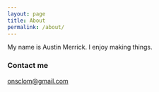 ```yaml
---
layout: page
title: About
permalink: /about/
---
```


My name is Austin Merrick. I enjoy making things.

### Contact me

[onsclom@gmail.com](mailto:onsclom@gmail.com)